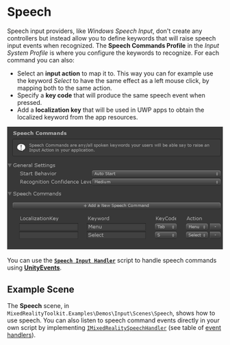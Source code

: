 # Speech

Speech input providers, like *Windows Speech Input*, don't create any controllers but instead allow you to define keywords that will raise speech input events when recognized. The **Speech Commands Profile** in the *Input System Profile* is where you configure the keywords to recognize. For each command you can also:

- Select an **input action** to map it to. This way you can for example use the keyword *Select* to have the same effect as a left mouse click, by mapping both to the same action.
- Specify a **key code** that will produce the same speech event when pressed.
- Add a **localization key** that will be used in UWP apps to obtain the localized keyword from the app resources.

<img src="../../Documentation/Images/Input/SpeechCommands.PNG" width="550px">

You can use the [**`Speech Input Handler`**](xref:Microsoft.MixedReality.Toolkit.Input.SpeechInputHandler) script to handle speech commands using [**UnityEvents**](https://docs.unity3d.com/Manual/UnityEvents.html).

## Example Scene

The **Speech** scene, in `MixedRealityToolkit.Examples\Demos\Input\Scenes\Speech`, shows how to use speech. You can also listen to speech command events directly in your own script by implementing [`IMixedRealitySpeechHandler`](xref:Microsoft.MixedReality.Toolkit.Input.IMixedRealitySpeechHandler) (see table of [event handlers](InputEvents.md)).
